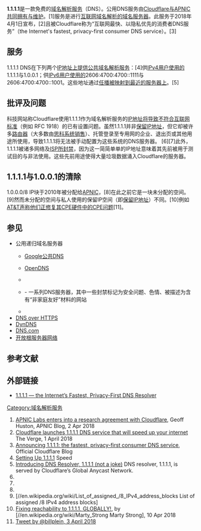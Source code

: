 **1.1.1.1**是一款免费的[域名解析服务](../Page/域名系统.md "wikilink")（DNS）。公用DNS服务由[Cloudflare与](../Page/CloudFlare.md "wikilink")[APNIC共同拥有与维护](../Page/亚太互联网络信息中心.md "wikilink")。\[1\]服务是进行[互联网域名解析的](../Page/互联网.md "wikilink")[域名服务器](https://zh.wikipedia.org/wiki/名称服务器 "wikilink")。此服务于2018年4月1日宣布，\[2\]且被Cloudflare称为“互联网最快、以隐私优先的消费者DNS服务”（the
Internet's fastest, privacy-first consumer DNS service）。\[3\]

## 服务

1.1.1.1
DNS在下列两个[IP地址上提供公共域名解析服务](../Page/IP地址.md "wikilink")：\[4\]供[IPv4用户使用的](../Page/IPv4.md "wikilink")1.1.1.1与1.0.0.1；供[IPv6用户使用的](../Page/IPv6.md "wikilink")2606:4700:4700::1111与2606:4700:4700::1001。这些地址通过[任播被映射到最近的服务器上](../Page/任播.md "wikilink")。\[5\]

## 批评及问题

科技网站称Cloudflare使用1.1.1.1作为域名解析服务的[IP地址将导致不符合互联网标准](../Page/IP地址.md "wikilink")（例如
RFC
1918）的已有设置问题。虽然1.1.1.1并非[保留IP地址](https://zh.wikipedia.org/wiki/保留IP地址 "wikilink")，但它却被许多[路由器](../Page/路由器.md "wikilink")（大多数由[思科系统销售](../Page/思科系统.md "wikilink")）、托管登录至专用网的企业、退出页或其他用途所使用，导致1.1.1.1将无法被手动配置为这些系统的DNS服务器。 \[6\]\[7\]此外，1.1.1.1被诸多网络及[ISP所封禁](../Page/互联网服务供应商.md "wikilink")，因为这一简简单单的IP地址意味着其先前被用于测试目的与非法使用。这些先前用途使得大量垃圾数据涌入Cloudflare的服务器。

## 1.1.1.1与1.0.0.1的清除

1.0.0.0/8
IP块于2010年被分配给[APNIC](../Page/亚太互联网络信息中心.md "wikilink")，\[8\]在此之前它是一块未分配的空间。\[9\]然而未分配的空间与私人使用的保留IP空间（即[保留IP地址](https://zh.wikipedia.org/wiki/保留IP地址 "wikilink")）不同。\[10\]例如[AT\&T声称他们正修复其CPE硬件中的CPE问题](../Page/AT&T.md "wikilink")\[11\]。

## 参见

  - 公用递归域名服务器
      - [Google公共DNS](../Page/Google_Public_DNS.md "wikilink")

      - [OpenDNS](../Page/OpenDNS.md "wikilink")

      -
      - \- 一系列DNS服务器，其中一些封禁标记为安全问题、色情、被描述为含有“非家庭友好”材料的网站

      -
  - [DNS over HTTPS](../Page/DNS_over_HTTPS.md "wikilink")
  - [DynDNS](https://zh.wikipedia.org/wiki/DynDNS "wikilink")
  - [DNS.com](https://zh.wikipedia.org/wiki/DNS.com "wikilink")
  - [开放根服务器网络](https://zh.wikipedia.org/wiki/开放根服务器网络 "wikilink")

## 参考文献

## 外部链接

  - [1.1.1.1 — the Internet’s Fastest, Privacy-First DNS
    Resolver](https://1.1.1.1)

[Category:域名解析服务](https://zh.wikipedia.org/wiki/Category:域名解析服务 "wikilink")

1.  [APNIC Labs enters into a research agreement with
    Cloudflare](https://blog.apnic.net/2018/04/02/apnic-labs-enters-into-a-research-agreement-with-cloudflare/),
    Geoff Huston, APNIC Blog, 2 Apr 2018
2.  [Cloudflare launches 1.1.1.1 DNS service that will speed up your
    internet](https://www.theverge.com/2018/4/1/17185732/cloudflare-dns-service-1-1-1-1)
    The Verge, 1 April 2018
3.  [Announcing 1.1.1.1: the fastest, privacy-first consumer DNS
    service](https://blog.cloudflare.com/announcing-1111/), Official
    Cloudflare Blog
4.  [Setting
    Up 1.1.1.1](https://developers.cloudflare.com/1.1.1.1/setting-up-1.1.1.1/)
    Speed
5.  [Introducing DNS Resolver, 1.1.1.1 (not a
    joke)](https://blog.cloudflare.com/dns-resolver-1-1-1-1/) DNS
    resolver, 1.1.1.1, is served by Cloudflare’s Global Anycast Network.
6.
7.
8.
9.  \[//en.wikipedia.org/wiki/List_of_assigned_/8_IPv4_address_blocks
    List of assigned /8 IPv4 address blocks\]
10. [Fixing reachability to 1.1.1.1,
    GLOBALLY\!](https://blog.cloudflare.com/fixing-reachability-to-1-1-1-1-globally/),
    by \[//en.wikipedia.org/wiki/Marty_Strong Marty Strong\], 10 Apr
    2018
11. [Tweet by @billplein, 3
    April 2018](https://twitter.com/billplein/status/981333404397588480)